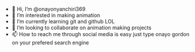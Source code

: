 - 👋 Hi, I’m @onayonyanchiri369
- 👀 I’m interested in making animation
- 🌱 I’m currently learning git and github LOL
- 💞️ I’m looking to collaborate on animation making projects
- 📫 How to reach me through social media is easy just type onayo gordon on your prefered search engine

<!---
onayonyanchiri369/onayonyanchiri369 is a ✨ special ✨ repository because its `README.md` (this file) appears on your GitHub profile.
You can click the Preview link to take a look at your changes.
--->
